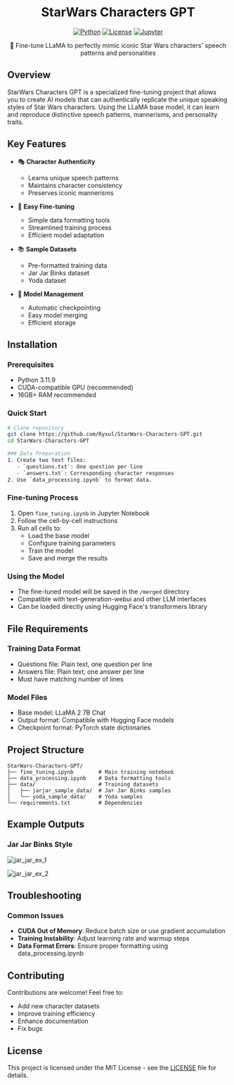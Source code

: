 <div align="center">
  <h1>StarWars Characters GPT</h1>
  
  [![Python](https://img.shields.io/badge/Python-3.11.9-brightgreen)](https://www.python.org/)
  [![License](https://img.shields.io/badge/License-MIT-blue.svg)](LICENSE)
  [![Jupyter](https://img.shields.io/badge/Jupyter-Notebook-orange.svg)](https://jupyter.org/)

  🤖 Fine-tune LLaMA to perfectly mimic iconic Star Wars characters' speech patterns and personalities
</div>

## Overview
StarWars Characters GPT is a specialized fine-tuning project that allows you to create AI models that can authentically replicate the unique speaking styles of Star Wars characters. Using the LLaMA base model, it can learn and reproduce distinctive speech patterns, mannerisms, and personality traits.

## Key Features
- 🎭 **Character Authenticity**
  - Learns unique speech patterns
  - Maintains character consistency
  - Preserves iconic mannerisms

- 🔧 **Easy Fine-tuning**
  - Simple data formatting tools
  - Streamlined training process
  - Efficient model adaptation

- 📚 **Sample Datasets**
  - Pre-formatted training data
  - Jar Jar Binks dataset
  - Yoda dataset

- 💾 **Model Management**
  - Automatic checkpointing
  - Easy model merging
  - Efficient storage

## Installation

### Prerequisites
- Python 3.11.9
- CUDA-compatible GPU (recommended)
- 16GB+ RAM recommended

### Quick Start
```bash
# Clone repository
git clone https://github.com/Ryxul/StarWars-Characters-GPT.git
cd StarWars-Characters-GPT

### Data Preparation
1. Create two text files:
   - `questions.txt`: One question per line
   - `answers.txt`: Corresponding character responses
2. Use `data_processing.ipynb` to format data.
   ```

### Fine-tuning Process
1. Open `fine_tuning.ipynb` in Jupyter Notebook
2. Follow the cell-by-cell instructions
3. Run all cells to:
   - Load the base model
   - Configure training parameters
   - Train the model
   - Save and merge the results

### Using the Model
- The fine-tuned model will be saved in the `/merged` directory
- Compatible with text-generation-webui and other LLM interfaces
- Can be loaded directly using Hugging Face's transformers library

## File Requirements

### Training Data Format
- Questions file: Plain text, one question per line
- Answers file: Plain text, one answer per line
- Must have matching number of lines

### Model Files
- Base model: LLaMA 2 7B Chat
- Output format: Compatible with Hugging Face models
- Checkpoint format: PyTorch state dictionaries

## Project Structure
```
StarWars-Characters-GPT/
├── fine_tuning.ipynb        # Main training notebook
├── data_processing.ipynb    # Data formatting tools
├── data/                    # Training datasets
│   ├── jarjar_sample_data/  # Jar Jar Binks samples
│   └── yoda_sample_data/    # Yoda samples
└── requirements.txt         # Dependencies
```

## Example Outputs

### Jar Jar Binks Style
![jar_jar_ex_1](https://github.com/Ryxul/StarWars-Characters-GPT/assets/114505639/42c027f9-76e0-4fa2-972f-d75f62442e07)

![jar_jar_ex_2](https://github.com/Ryxul/StarWars-Characters-GPT/assets/114505639/78ad3916-5e5d-4fc9-a1a1-7876c155ed85)

## Troubleshooting

### Common Issues
- **CUDA Out of Memory**: Reduce batch size or use gradient accumulation
- **Training Instability**: Adjust learning rate and warmup steps
- **Data Format Errors**: Ensure proper formatting using data_processing.ipynb

## Contributing
Contributions are welcome! Feel free to:
- Add new character datasets
- Improve training efficiency
- Enhance documentation
- Fix bugs

## License
This project is licensed under the MIT License - see the [LICENSE](LICENSE) file for details.
